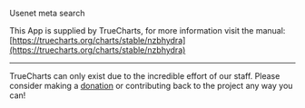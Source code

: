 Usenet meta search

This App is supplied by TrueCharts, for more information visit the manual: [https://truecharts.org/charts/stable/nzbhydra](https://truecharts.org/charts/stable/nzbhydra)

---

TrueCharts can only exist due to the incredible effort of our staff.
Please consider making a [donation](https://truecharts.org/about/sponsor) or contributing back to the project any way you can!
